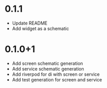 # 0.1.1

- Update README
- Add widget as a schematic

# 0.1.0+1

- Add screen schematic generation
- Add service schematic generation
- Add riverpod for di with screen or service
- Add test generation for screen and service
